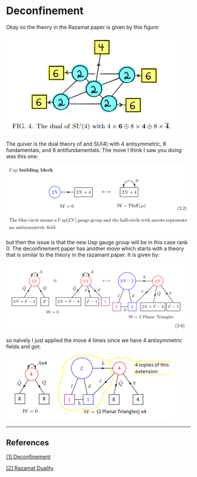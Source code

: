 # Deconfinement

Okay so the theory in the Razamat paper is given by this figure:

<img src="./razdual.png" class="center">

The quiver is the dual theory of and SU(4) with 4 antisymmetric, 8 fundamentals, and 8 antifundamentals. The move I think I saw you doing was this one:

<img src="./Uspex.png" class="center">

but then the issue is that the new Usp gauge group will be in this case rank 0. The deconfinement paper has another move which starts with a theory that is similar to the theory in the razamant paper. It is given by:

<img src="./decmove1.png" class="center">

so naively I just applied the move 4 times since we have 4 antisymmetric fields and got:

<img src="./results.png" class="center">

----
## References ##
[[1] Deconfinement](https://arxiv.org/pdf/2201.11049.pdf)

[[2] Razamat Duality](https://arxiv.org/pdf/1906.05088.pdf)
